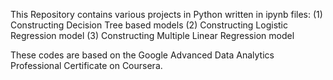 This Repository contains various projects in Python written in ipynb files:
(1) Constructing Decision Tree based models 
(2) Constructing Logistic Regression model
(3) Constructing Multiple Linear Regression model 

These codes are based on the Google Advanced Data Analytics Professional Certificate on Coursera.
